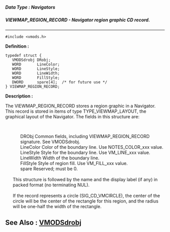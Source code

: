 ##### Data Type : Navigators
##### VIEWMAP_REGION_RECORD - Navigator region graphic CD record.
---
```
#include <vmods.h>
```

**Definition :**
```
typedef struct {
   VMODSdrobj DRobj;
   WORD       LineColor;
   WORD       LineStyle;
   WORD       LineWidth;
   WORD       FillStyle;
   DWORD      spare[4];  /* for future use */
} VIEWMAP_REGION_RECORD;
```

**Description :**

The VIEWMAP_REGION_RECORD stores a region graphic in a Navigator.  This record is stored in items of type TYPE_VIEWMAP_LAYOUT, the graphical layout of the Navigator.  The fields in this structure are:
<ul><br>

<ul>DRObj		Common fields, including VIEWMAP_REGION_RECORD signature.   See VMODSdrobj.<br>
LineColor	Color of the boundary line.   Use NOTES_COLOR_xxx value.<br>
LineStyle	Style for the boundary line.   Use VM_LINE_xxx value.<br>
LineWidth	Width of the boundary line.<br>
FillStyle		Style of region fill.   Use VM_FILL_xxx value.<br>
spare		Reserved;  must be 0.</ul>
<br>
This structure is followed by the name and the display label (if any) in packed format (no terminating NUL).<br>
<br>
If the record represents a circle (SIG_CD_VMCIRCLE), the center of the circle will be the center of the rectangle for this region, and the radius will be one-half the width of the rectangle.</ul>



**See Also :**
[VMODSdrobj](/domino-c-api-docs/reference/Data/VMODSdrobj)
---
